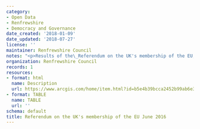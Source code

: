 ```yaml
---
category:
- Open Data
- Renfrewshire
- Democracy and Governance
date_created: '2018-01-09'
date_updated: '2018-07-27'
license: ''
maintainer: Renfrewshire Council
notes: "<p>Results of the\_Referendum on the UK's membership of the EU, 23 June 2016.</p>"
organization: Renfrewshire Council
records: 1
resources:
- format: html
  name: Description
  url: https://www.arcgis.com/home/item.html?id=b5e4b39bcca2452b99ab6e375dc6221c
- format: TABLE
  name: TABLE
  url: ''
schema: default
title: Referendum on the UK's membership of the EU June 2016
---
```

